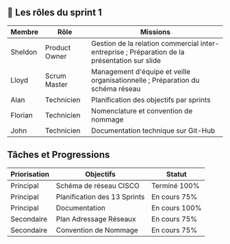 ## 👥 Les rôles du sprint 1    
  
  
| Membre         | Rôle            |  Missions                               |
| -------------- | --------------- | --------------------------------------- |
|   Sheldon      | Product Owner   |  Gestion de la relation commercial inter-entreprise ; Préparation de la présentation sur slide     |
|   Lloyd        | Scrum Master    |  Management d'équipe et veille organisationnelle ; Préparation du schéma réseau  |
|   Alan         | Technicien      |  Planification des objectifs par sprints  |
|   Florian      | Technicien      |  Nomenclature et convention de nommage    |
|   John         | Technicien      |  Documentation technique sur Git-Hub      |


## Tâches et Progressions      

| Priorisation   | Objectifs                     | Statut                            |
| -------------- | ----------------------------- | --------------------------------- |
|   Principal    | Schéma de réseau CISCO        |  Terminé 100%                     |
|   Principal    | Planification des 13 Sprints  |  En cours 75%                     |
|   Principal    | Documentation                 |  En cours 100%                     |
|   Secondaire   | Plan Adressage Réseaux        |  En cours 75%                     |
|   Secondaire   | Convention de Nommage         |  En cours 75%                     |  

